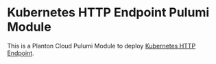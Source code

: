 # Kubernetes HTTP Endpoint Pulumi Module

This is a Planton Cloud Pulumi Module to deploy [Kubernetes HTTP Endpoint](https://github.com/plantoncloud/planton-cloud-apis/blob/main/cloud/planton/apis/code2cloud/v1/kubernetes/kuberneteshttpendpoint/state.proto#L15).
